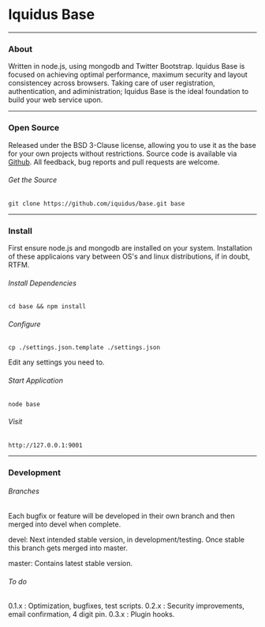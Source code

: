 Iquidus Base
====

-----

### About

Written in node.js, using mongodb and Twitter Bootstrap. Iquidus Base is focused on achieving optimal performance, maximum security and layout consistencey across browsers. Taking care of user registration, authentication, and adiministration; Iquidus Base is the ideal foundation to build your web service upon.

-----

### Open Source

Released under the BSD 3-Clause license, allowing you to use it as the base for your own projects without restrictions. Source code is available via [Github](https://github.com/iquidus/base/). All feedback, bug reports and pull requests are welcome.

###### Get the Source

    git clone https://github.com/iquidus/base.git base

-----

### Install

First ensure node.js and mongodb are installed on your system. Installation of these applicaions vary between OS's and linux distributions, if in doubt, RTFM. 

###### Install Dependencies

	cd base && npm install

###### Configure

    cp ./settings.json.template ./settings.json

Edit any settings you need to.

###### Start Application

	node base
	
###### Visit

    http://127.0.0.1:9001

-----

### Development

###### Branches

Each bugfix or feature will be developed in their own branch and then merged into devel when complete. 

devel: Next intended stable version, in development/testing. Once stable this branch gets merged into master.

master: Contains latest stable version.

###### To do

0.1.x : Optimization, bugfixes, test scripts.
0.2.x : Security improvements, email confirmation, 4 digit pin.
0.3.x : Plugin hooks.
